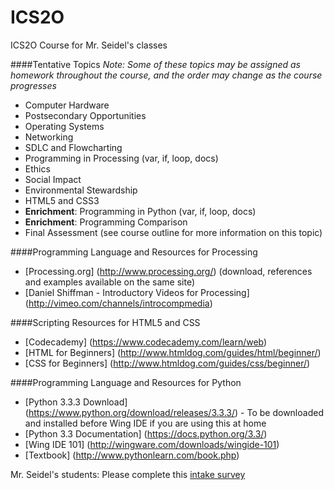 ICS2O
=====

ICS2O Course for Mr. Seidel's classes

####Tentative Topics
_Note: Some of these topics may be assigned as homework throughout the course, and the order may change as the course progresses_

* Computer Hardware
* Postsecondary Opportunities
* Operating Systems
* Networking
* SDLC and Flowcharting
* Programming in Processing (var, if, loop, docs)
* Ethics
* Social Impact
* Environmental Stewardship
* HTML5 and CSS3
* **Enrichment**: Programming in Python (var, if, loop, docs)
* **Enrichment**: Programming Comparison
* Final Assessment (see course outline for more information on this topic)

####Programming Language and Resources for Processing
* [Processing.org] (http://www.processing.org/) (download, references and examples available on the same site)
* [Daniel Shiffman - Introductory Videos for Processing] (http://vimeo.com/channels/introcompmedia)

####Scripting Resources for HTML5 and CSS
* [Codecademy] (https://www.codecademy.com/learn/web)
* [HTML for Beginners] (http://www.htmldog.com/guides/html/beginner/)
* [CSS for Beginners] (http://www.htmldog.com/guides/css/beginner/)

####Programming Language and Resources for Python
* [Python 3.3.3 Download] (https://www.python.org/download/releases/3.3.3/) - To be downloaded and installed before Wing IDE if you are using this at home
* [Python 3.3 Documentation] (https://docs.python.org/3.3/)
* [Wing IDE 101] (http://wingware.com/downloads/wingide-101)
* [Textbook] (http://www.pythonlearn.com/book.php)
 

Mr. Seidel's students: Please complete this [intake survey](https://www.surveymonkey.com/r/TN2JR3P)
